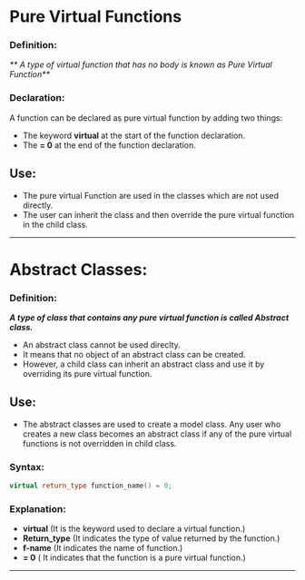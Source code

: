 # Pure Virtual Functions
### Definition:
_** A type of virtual function that has no body is known as Pure Virtual Function**_

### Declaration:
A function can be declared as pure virtual function by adding two things:
* The keyword **virtual** at the start of the function declaration.
* The **= 0** at the end of the function declaration.

## Use:
* The pure virtual Function are used in the classes which are not used directly.
* The user can inherit the class and then override the pure virtual function in the child class.

---

# Abstract Classes:
### Definition:
_**A type of class that contains any pure virtual function is called Abstract class.**_

* An abstract class cannot be used direclty.
* It means that no object of an abstract class can be created.
* However, a child class can inherit an abstract class and use it by overriding its pure virtual function.

## Use:
* The abstract classes are used to create a model class. Any user who creates a new class becomes an abstract class if any of the pure virtual functions is not overridden in child class.

### Syntax:
``` cpp
virtual return_type function_name() = 0;
```
### Explanation:
* **virtual** (It is the keyword used to declare a virtual function.)
* **Return_type** (It indicates the type of value returned by the function.)
* **f-name** (It indicates the name of function.)
* **= 0** ( It indicates that the function is a pure virtual function.)

---